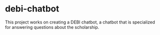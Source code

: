 # debi-chatbot
This project works on creating a DEBI chatbot, a chatbot that is specialized for answering questions about the scholarship.
